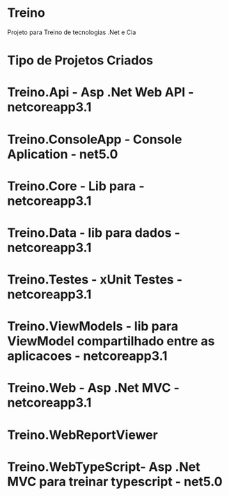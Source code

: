 # Treino
Projeto para Treino de tecnologias .Net e Cia

# Tipo de Projetos Criados

# Treino.Api - Asp .Net Web API - netcoreapp3.1
# Treino.ConsoleApp - Console Aplication - net5.0
# Treino.Core - Lib para - netcoreapp3.1
# Treino.Data - lib para dados - netcoreapp3.1
# Treino.Testes - xUnit Testes - netcoreapp3.1
# Treino.ViewModels - lib para ViewModel compartilhado entre as aplicacoes - netcoreapp3.1
# Treino.Web - Asp .Net MVC - netcoreapp3.1
# Treino.WebReportViewer
# Treino.WebTypeScript- Asp .Net MVC para treinar typescript - net5.0
 

